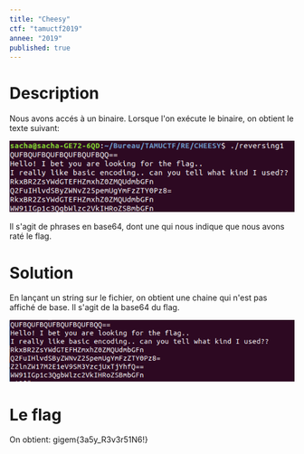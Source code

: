 ```yaml
---
title: "Cheesy"
ctf: "tamuctf2019"
annee: "2019"
published: true
---
```

# Description
Nous avons accés à un binaire.
Lorsque l'on exécute le binaire, on obtient le texte suivant:

![Cheesy1](/assets/images/tamuctf2019_cheesy1.png)

Il s'agit de phrases en base64, dont une qui nous indique que nous avons raté le flag.
# Solution
En lançant un string sur le fichier, on obtient une chaine qui n'est pas affiché de base.
Il s'agit de la base64 du flag.

![Cheesy1](/assets/images/tamuctf2019_cheesy2.png)

# Le flag
On obtient: gigem{3a5y_R3v3r51N6!}
